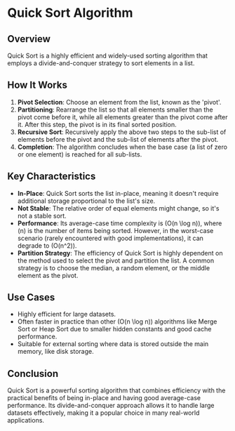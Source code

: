 # Quick Sort Algorithm

## Overview

Quick Sort is a highly efficient and widely-used sorting algorithm that employs a divide-and-conquer strategy to sort elements in a list.

## How It Works

1. **Pivot Selection**: Choose an element from the list, known as the 'pivot'.
2. **Partitioning**: Rearrange the list so that all elements smaller than the pivot come before it, while all elements greater than the pivot come after it. After this step, the pivot is in its final sorted position.
3. **Recursive Sort**: Recursively apply the above two steps to the sub-list of elements before the pivot and the sub-list of elements after the pivot.
4. **Completion**: The algorithm concludes when the base case (a list of zero or one element) is reached for all sub-lists.

## Key Characteristics

- **In-Place**: Quick Sort sorts the list in-place, meaning it doesn't require additional storage proportional to the list's size.
- **Not Stable**: The relative order of equal elements might change, so it's not a stable sort.
- **Performance**: Its average-case time complexity is \(O(n \log n)\), where \(n\) is the number of items being sorted. However, in the worst-case scenario (rarely encountered with good implementations), it can degrade to \(O(n^2)\).
- **Partition Strategy**: The efficiency of Quick Sort is highly dependent on the method used to select the pivot and partition the list. A common strategy is to choose the median, a random element, or the middle element as the pivot.

## Use Cases

- Highly efficient for large datasets.
- Often faster in practice than other \(O(n \log n)\) algorithms like Merge Sort or Heap Sort due to smaller hidden constants and good cache performance.
- Suitable for external sorting where data is stored outside the main memory, like disk storage.

## Conclusion

Quick Sort is a powerful sorting algorithm that combines efficiency with the practical benefits of being in-place and having good average-case performance. Its divide-and-conquer approach allows it to handle large datasets effectively, making it a popular choice in many real-world applications.